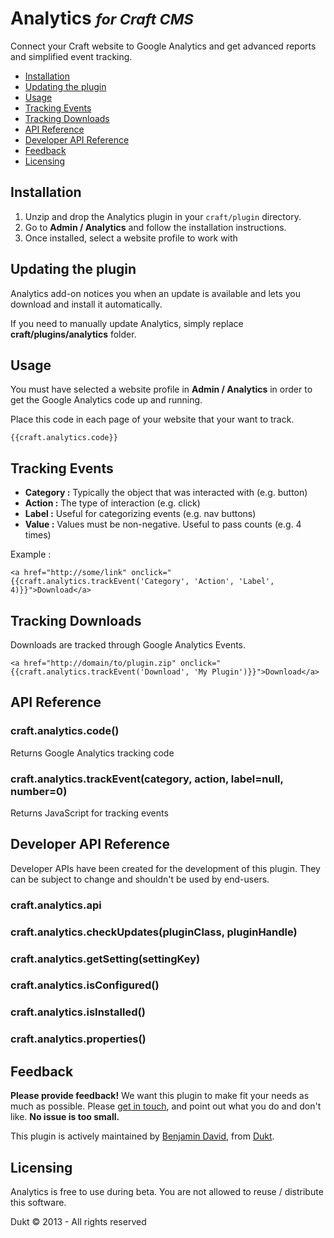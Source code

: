 # Analytics <small>_for Craft CMS_</small>

Connect your Craft website to Google Analytics and get advanced reports and simplified event tracking.

- [Installation](#install)
- [Updating the plugin](#update)
- [Usage](#usage)
- [Tracking Events](#track-events)
- [Tracking Downloads](#track-downloads)
- [API Reference](#api)
- [Developer API Reference](#developer-api)
- [Feedback](#feedback)
- [Licensing](#license)


<a id="install"></a>
## Installation

1. Unzip and drop the Analytics plugin in your `craft/plugin` directory.
2. Go to **Admin / Analytics** and follow the installation instructions.
3. Once installed, select a website profile to work with


<a id="update"></a>
## Updating the plugin

Analytics add-on notices you when an update is available and lets you download and install it automatically.

If you need to manually update Analytics, simply replace **craft/plugins/analytics** folder.

<a id="usage"></a>
## Usage

You must have selected a website profile in **Admin / Analytics** in order to get the Google Analytics code up and running.

Place this code in each page of your website that your want to track.

    {{craft.analytics.code}}

<a id="track-events"></a>
## Tracking Events

- **Category :** Typically the object that was interacted with (e.g. button)
- **Action :** The type of interaction (e.g. click)
- **Label :** Useful for categorizing events (e.g. nav buttons)
- **Value :** Values must be non-negative. Useful to pass counts (e.g. 4 times)

Example :

    <a href="http://some/link" onclick="{{craft.analytics.trackEvent('Category', 'Action', 'Label', 4)}}">Download</a>


<a id="track-downloads"></a>
## Tracking Downloads

Downloads are tracked through Google Analytics Events.

    <a href="http://domain/to/plugin.zip" onclick="{{craft.analytics.trackEvent('Download', 'My Plugin')}}">Download</a>


<a id="api"></a>
## API Reference

### craft.analytics.code()
Returns Google Analytics tracking code

### craft.analytics.trackEvent(category, action, label=null, number=0)
Returns JavaScript for tracking events

<a id="developer-api"></a>
## Developer API Reference

Developer APIs have been created for the development of this plugin. They can be subject to change and shouldn't be used by end-users.

### craft.analytics.api
### craft.analytics.checkUpdates(pluginClass, pluginHandle)
### craft.analytics.getSetting(settingKey)
### craft.analytics.isConfigured()
### craft.analytics.isInstalled()
### craft.analytics.properties()

<a id="feedback"></a>
## Feedback

**Please provide feedback!** We want this plugin to make fit your needs as much as possible.
Please [get in touch](mailto:hello@dukt.net), and point out what you do and don't like. **No issue is too small.**

This plugin is actively maintained by [Benjamin David](https://github.com/benjamindavid), from [Dukt](http://dukt.net/).


<a id="license"></a>
## Licensing

Analytics is free to use during beta. You are not allowed to reuse / distribute this software.

Dukt © 2013 - All rights reserved